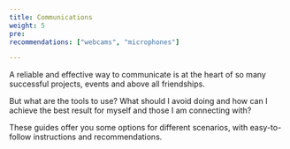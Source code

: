 ```yaml
---
title: Communications
weight: 5
pre:
recommendations: ["webcams", "microphones"]

---
```



A reliable and effective way to communicate is at the heart of so many successful projects, events and above all friendships.

But what are the tools to use?  What should I avoid doing and how can I achieve the best result for myself and those I am connecting with?

These guides offer you some options for different scenarios, with easy-to-follow instructions and recommendations.
